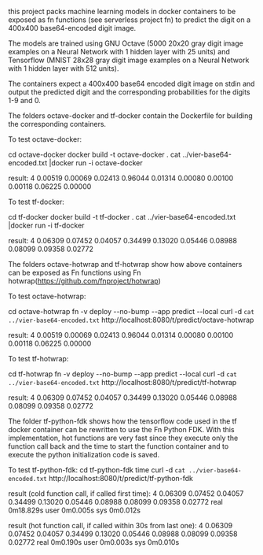 this project packs machine learning models in docker containers to be exposed as fn functions (see serverless project fn) 
to predict the digit on a 400x400 base64-encoded digit image.

The models are trained using GNU Octave (5000 20x20 gray digit image examples on a Neural Network with 1 hidden layer with 25 units) and 
Tensorflow (MNIST 28x28 gray digit image examples on a Neural Network with 1 hidden layer with 512 units).

The containers expect a 400x400 base64 encoded digit image on stdin and output the predicted digit and the corresponding probabilities 
for the digits 1-9 and 0.

The folders octave-docker and tf-docker contain the Dockerfile for building the corresponding containers. 

To test octave-docker:

cd octave-docker
docker build -t octave-docker .
cat ../vier-base64-encoded.txt |docker run -i octave-docker

result: 
4 0.00519 0.00069 0.02413 0.96044 0.01314 0.00080 0.00100 0.00118 0.06225 0.00000

To test tf-docker:

cd tf-docker
docker build -t tf-docker .
cat ../vier-base64-encoded.txt |docker run -i tf-docker

result: 
4 0.06309 0.07452 0.04057 0.34499 0.13020 0.05446 0.08988 0.08099 0.09358 0.02772

The folders octave-hotwrap and tf-hotwrap show how above containers can be exposed as Fn functions using 
Fn hotwrap(https://github.com/fnproject/hotwrap)

To test octave-hotwrap:

cd octave-hotwrap
fn -v deploy --no-bump --app predict --local
curl -d `cat ../vier-base64-encoded.txt` http://localhost:8080/t/predict/octave-hotwrap

result: 
4 0.00519 0.00069 0.02413 0.96044 0.01314 0.00080 0.00100 0.00118 0.06225 0.00000

To test tf-hotwrap:

cd tf-hotwrap
fn -v deploy --no-bump --app predict --local
curl -d `cat ../vier-base64-encoded.txt` http://localhost:8080/t/predict/tf-hotwrap

result: 
4 0.06309 0.07452 0.04057 0.34499 0.13020 0.05446 0.08988 0.08099 0.09358 0.02772

The folder tf-python-fdk shows how the tensorflow code used in the tf docker container can be rewritten
to use the Fn Python FDK. With this implementation, hot functions are very fast since they execute only the function call back and
the time to start the function container and to execute the python initialization code is saved.

To test tf-python-fdk:
cd tf-python-fdk
time curl -d `cat ../vier-base64-encoded.txt` http://localhost:8080/t/predict/tf-python-fdk

result (cold function call, if called first time):
4 0.06309 0.07452 0.04057 0.34499 0.13020 0.05446 0.08988 0.08099 0.09358 0.02772
real	0m18.829s
user	0m0.005s
sys	0m0.012s

result (hot function call, if called within 30s from last one):
4 0.06309 0.07452 0.04057 0.34499 0.13020 0.05446 0.08988 0.08099 0.09358 0.02772
real	0m0.190s
user	0m0.003s
sys	0m0.010s

